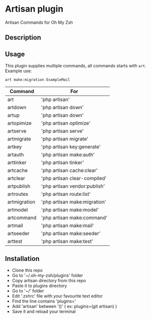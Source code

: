 #  Artisan plugin  #

Artisan Commands for Oh My Zsh

##  Description  ##


##  Usage  ##

This plugin supplies multiple commands, all commands starts with `art`. 
Example use:

```
art make:migration ExampleMail
```


| Command      | For |
|------------------|----------|
| art | 'php artisan' |
| artdown | 'php artisan down' |
| artup | 'php artisan down' |
| artopimize | 'php artisan optimize' |
| artserve | 'php artisan serve' |
| artmigrate | 'php artisan migrate' |
| artkey | 'php artisan key:generate' |
| artauth | 'php artisan make:auth' |
| arttinker | 'php artisan tinker' |
| artcache | 'php artisan cache:clear' |
| artclear | 'php artisan clear-compiled' |
| artpublish | 'php artisan vendor:publish' |
| artroutes | 'php artisan route:list' |
| artmigration | 'php artisan make:migration' |
| artmodel | 'php artisan make:model' |
| artcommand | 'php artisan make:command' |
| artmail | 'php artisan make:mail' |
| artseeder | 'php artisan make:seeder' |
| arttest | 'php artisan make:test' |



##  Installation  ##

- Clone this repo
- Go to '~/.oh-my-zsh/plugins' folder
- Copy artisan directory from this repo
- Paste it to plugins directory
- Go to '~/' folder
- Edit '.zshrc' file with your favourite text editor
- Find the line contains 'plugins='
- Add 'artisan' between '()' ( ex: plugins=(git artisan) )
- Save it and reload your terminal
